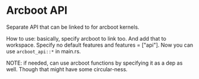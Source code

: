# Arcboot API

Separate API that can be linked to for arcboot kernels.

How to use: basically, specify arcboot to link too. And add that to workspace. Specify no default features and features = ["api"]. Now you can use `arcboot_api::*` in main.rs.

NOTE: if needed, can use arcboot functions by specifying it as a dep as well. Though that might have some circular-ness.
